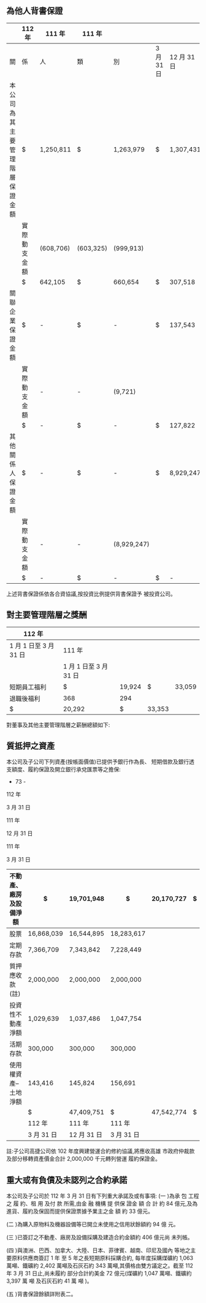 
## 為他人背書保證

|                                  | 112 年       | 111 年    | 111 年    |             |            |             |            |
|----------------------------------|--------------|-----------|-----------|-------------|------------|-------------|------------|
| 關                               | 係           | 人        | 類        | 別          | 3 月 31 日 | 12 月 31 日 | 3 月 31 日 |
| 本公司為其主要管理階層  保證金額 | $            | 1,250,811 | $         | 1,263,979   | $          | 1,307,431   |            |
|                                  | 實際動支金額 | (608,706) | (603,325) | (999,913)   |            |             |            |
|                                  | $            | 642,105   | $         | 660,654     | $          | 307,518     |            |
| 關聯企業  保證金額               | $            | -         | $         | -           | $          | 137,543     |            |
|                                  | 實際動支金額 | -         | -         | (9,721)     |            |             |            |
|                                  | $            | -         | $         | -           | $          | 127,822     |            |
| 其他關係人  保證金額             | $            | -         | $         | -           | $          | 8,929,247   |            |
|                                  | 實際動支金額 | -         | -         | (8,929,247) |            |             |            |
|                                  | $            | -         | $         | -           | $          | -           |            |

上述背書保證係依各合資協議,按投資比例提供背書保證予 被投資公司。

## 對主要管理階層之獎酬

| 112 年                 |                        |        |        |        |
|------------------------|------------------------|--------|--------|--------|
| 1 月 1 日至 3 月 31 日 | 111 年                 |        |        |        |
|                        | 1 月 1 日至 3 月 31 日 |        |        |        |
| 短期員工福利           | $                      | 19,924 | $      | 33,059 |
| 退職後福利             | 368                    | 294    |        |        |
| $                      | 20,292                 | $      | 33,353 |        |

對董事及其他主要管理階層之薪酬總額如下:

## 質抵押之資產

本公司及子公司下列資產(按帳面價值)已提供予銀行作為長、
短期借款及銀行透支額度、履約保證及開立銀行承兌匯票等之擔保:

- 73 -

112 年

3 月 31 日

111 年

12 月 31 日

111 年

3 月 31 日

| 不動產、廠房及設備淨額   | $          | 19,701,948   | $          | 20,170,727   | $   | 18,290,202   |
|--------------------------|------------|--------------|------------|--------------|-----|--------------|
| 股票                     | 16,868,039 | 16,544,895   | 18,283,617 |              |     |              |
| 定期存款                 | 7,366,709  | 7,343,842    | 7,228,449  |              |     |              |
| 質押應收款(註)         | 2,000,000  | 2,000,000    | 2,000,000  |              |     |              |
| 投資性不動產淨額         | 1,029,639  | 1,037,486    | 1,047,754  |              |     |              |
| 活期存款                 | 300,000    | 300,000      | 300,000    |              |     |              |
| 使用權資產–土地淨額      | 143,416    | 145,824      | 156,691    |              |     |              |
|                          | $          | 47,409,751   | $          | 47,542,774   | $   | 47,306,713   |
|                          | 112 年     | 111 年       | 111 年     |              |     |              |
|                          | 3 月 31 日 | 12 月 31 日  | 3 月 31 日 |              |     |              |

註:子公司高捷公司依 102 年度興建營運合約修約協議,將應收高雄 市政府仲裁款及部分移轉資產價金合計 2,000,000 千元轉列營運 履約保證金。

## 重大或有負債及未認列之合約承諾

本公司及子公司於 112 年 3 月 31 日有下列重大承諾及或有事項:
(一 )為承 包 工程 之 履 約、租 用 及付 款 所需,由金 融 機構 提 供保 證金 額 合 計 約 84 億元,及為進貨、履約及保固而提供保證票據予業主之金 額 約 33 億元。

(二 )為購入原物料及機器設備等已開立未使用之信用狀餘額約 94 億 元。

(三 )已簽訂之不動產、廠房及設備採購及建造合約金額約 406 億元尚 未列帳。

(四 )與澳洲、巴西、加拿大、大陸、日本、菲律賓、越南、印尼及國內 等地之主要原料供應商簽訂 1 年 至 5 年之長短期原料採購合約, 每年度採購煤礦約 1,063 萬噸、鐵礦約 2,402 萬噸及石灰石約 343 萬噸,其價格由雙方議定之。截至 112 年 3 月 31 日止,尚未履約 部分合計約美金 72 億元(煤礦約 1,047 萬噸、鐵礦約 3,397 萬 噸 及石灰石約 41 萬 噸 )。

(五 )背書保證餘額詳附表二。